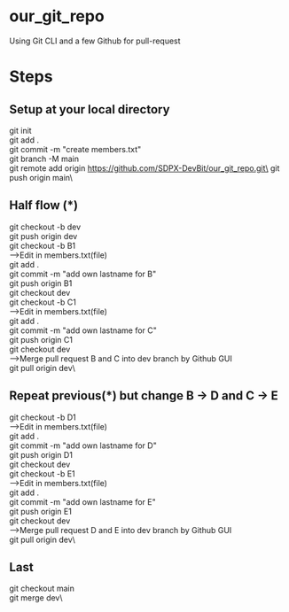 # our_git_repo

Using Git CLI and a few Github for pull-request

# Steps

## Setup at your local directory

git init\
git add .\
git commit -m "create members.txt"\
git branch -M main\
git remote add origin https://github.com/SDPX-DevBit/our_git_repo.git\
git push origin main\

## Half flow (\*)

git checkout -b dev\
git push origin dev\
git checkout -b B1\
-->Edit in members.txt(file)\
git add .\
git commit -m "add own lastname for B"\
git push origin B1\
git checkout dev\
git checkout -b C1\
-->Edit in members.txt(file)\
git add .\
git commit -m "add own lastname for C"\
git push origin C1\
git checkout dev\
-->Merge pull request B and C into dev branch by Github GUI\
git pull origin dev\

## Repeat previous(\*) but change B -> D and C -> E

git checkout -b D1\
-->Edit in members.txt(file)\
git add .\
git commit -m "add own lastname for D"\
git push origin D1\
git checkout dev\
git checkout -b E1\
-->Edit in members.txt(file)\
git add .\
git commit -m "add own lastname for E"\
git push origin E1\
git checkout dev\
-->Merge pull request D and E into dev branch by Github GUI\
git pull origin dev\

## Last

git checkout main\
git merge dev\
